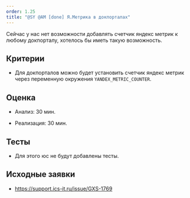 ```yaml
---
order: 1.25
title: "@SY @AM [done] Я.Метрика в докпорталах"
---
```


Сейчас у нас нет возможности добавлять счетчик яндекс метрик к любому докпорталу, хотелось бы иметь такую возможность.

## Критерии

-  Для докпорталов можно будет установить счетчик яндекс метрик через переменную окружения `YANDEX_METRIC_COUNTER`.

## Оценка

-  Анализ: 30 мин.

-  Реализация: 30 мин.

## Тесты

-  Для этого юс не будут добавлены тесты.

## Исходные заявки

-  <https://support.ics-it.ru/issue/GXS-1769>